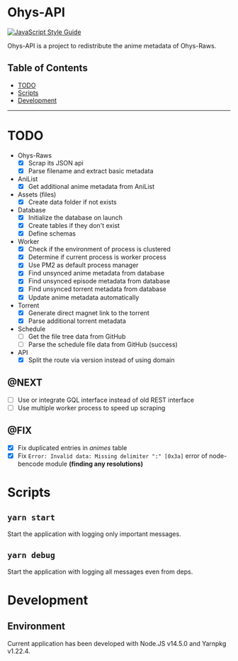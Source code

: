 # Ohys-API

[![JavaScript Style Guide](https://img.shields.io/badge/code_style-standard-brightgreen.svg)](https://standardjs.com)

Ohys-API is a project to redistribute the anime metadata of Ohys-Raws.

## Table of Contents

- [TODO](#TODO)
- [Scripts](#scripts)
- [Development](#development)

----

# TODO

- Ohys-Raws
  - [x] Scrap its JSON api
  - [x] Parse filename and extract basic metadata
- AniList
  - [x] Get additional anime metadata from AniList
- Assets (files)
  - [x] Create data folder if not exists
- Database
  - [x] Initialize the database on launch
  - [x] Create tables if they don't exist
  - [x] Define schemas
- Worker
  - [x] Check if the environment of process is clustered
  - [x] Determine if current process is worker process
  - [x] Use PM2 as default process manager
  - [x] Find unsynced anime metadata from database
  - [x] Find unsynced episode metadata from database
  - [x] Find unsynced torrent metadata from database
  - [x] Update anime metadata automatically
- Torrent
  - [x] Generate direct magnet link to the torrent
  - [x] Parse additional torrent metadata
- Schedule
  - [ ] Get the file tree data from GitHub
  - [ ] Parse the schedule file data from GitHub (success)
- API
  - [x] Split the route via version instead of using domain

## @NEXT

- [ ] Use or integrate GQL interface instead of old REST interface
- [ ] Use multiple worker process to speed up scraping

## @FIX

- [x] Fix duplicated entries in *animes* table
- [x] Fix `Error: Invalid data: Missing delimiter ":" [0x3a]` error of node-bencode module **(finding any resolutions)**

# Scripts

## `yarn start`

Start the application with logging only important messages.

## `yarn debug`

Start the application with logging all messages even from deps.

# Development

## Environment

Current application has been developed with Node.JS v14.5.0 and Yarnpkg v1.22.4.
